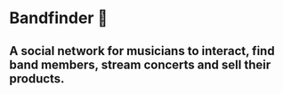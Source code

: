 # Bandfinder 🎸

## A social network for musicians to interact, find band members, stream concerts and sell their products.
